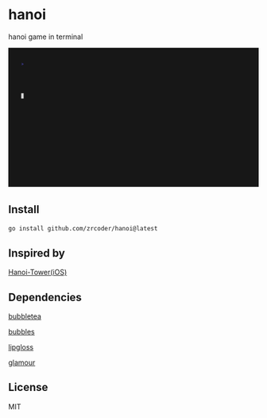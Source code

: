 # hanoi

hanoi game in terminal

![demo](./demo.gif)

## Install

```shell
go install github.com/zrcoder/hanoi@latest
```

## Inspired by

[Hanoi-Tower(iOS)](https://github.com/zrcoder/Hanoi-Tower)

## Dependencies

[bubbletea](https://github.com/charmbracelet/bubbletea)

[bubbles](https://github.com/charmbracelet/bubbles)

[lipgloss](https://github.com/charmbracelet/lipgloss)

[glamour](https://github.com/charmbracelet/glamour )

## License

MIT
